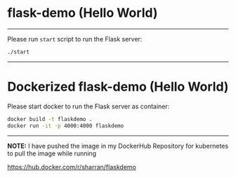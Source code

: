 # flask-demo (Hello World)
---
Please run `start` script to run the Flask server:
```bash
./start
```
---
# Dockerized flask-demo (Hello World)
 
Please start docker to run the Flask server as container:
```bash
docker build -t flaskdemo .
docker run -it -p 4000:4000 flaskdemo
```
---

**NOTE:** I have pushed the image in my DockerHub Repository for kubernetes to pull the image while running

https://hub.docker.com/r/sharran/flaskdemo


